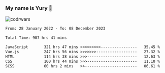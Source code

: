 ### My name is Yury 👋 
![codrwars](https://www.codewars.com/users/litury/badges/micro) 


<!--START_SECTION:waka-->

```txt
From: 28 January 2022 - To: 08 December 2023

Total Time: 907 hrs 41 mins

JavaScript       321 hrs 47 mins >>>>>>>>>----------------   35.45 %
Vue.js           247 hrs 56 mins >>>>>>>------------------   27.32 %
HTML             114 hrs 38 mins >>>----------------------   12.63 %
CSS              100 hrs 44 mins >>>----------------------   11.10 %
SCSS             60 hrs 2 mins   >>-----------------------   06.61 %
```

<!--END_SECTION:waka-->

